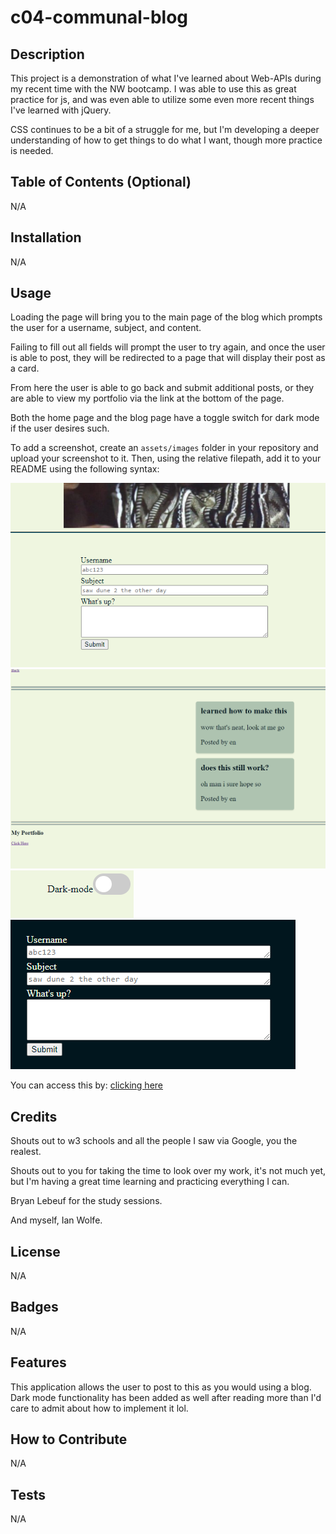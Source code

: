 # c04-communal-blog

## Description

This project is a demonstration of what I've learned about Web-APIs during my recent time with the NW bootcamp.
I was able to use this as great practice for js, and was even able to utilize some even more recent things I've learned with jQuery.

CSS continues to be a bit of a struggle for me, but I'm developing a deeper understanding of how to get things to do what I want,
though more practice is needed.

## Table of Contents (Optional)

N/A

## Installation

N/A

## Usage

Loading the page will bring you to the main page of the blog which prompts the user for a username, subject, and content.

Failing to fill out all fields will prompt the user to try again, and once the user is able to post, they will be redirected to a page that will display their post as a card.

From here the user is able to go back and submit additional posts, or they are able to view my portfolio via the link at the bottom of the page.

Both the home page and the blog page have a toggle switch for dark mode if the user desires such.

To add a screenshot, create an `assets/images` folder in your repository and upload your screenshot to it. Then, using the relative filepath, add it to your README using the following syntax:

![Screenshot of the homepage's blog post area](./assets/images/Screenshot-of-index.png)
![Screenshot of the blog page showing a post with subject, content, and username listed](./assets/images/Screenshot-of-posts.png)
![Screenshot of the dark mode toggle](./assets/images/Screenshot-of-dm.png)
![Screenshot of the blog post area with dark mode activated](./assets/images/Screenshot-dm-working.png)

You can access this by: [clicking here](https://enkw.github.io/c04-communal-blog/)

## Credits

Shouts out to w3 schools and all the people I saw via Google, you the realest.

Shouts out to you for taking the time to look over my work, it's not much yet, but I'm having a great time learning and practicing everything I can.

Bryan Lebeuf for the study sessions.

And myself, Ian Wolfe.

## License

N/A

## Badges

N/A

## Features

This application allows the user to post to this as you would using a blog. Dark mode functionality has been added as well after reading more than I'd care to admit about how to implement it lol.

## How to Contribute

N/A

## Tests

N/A
